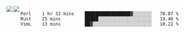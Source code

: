 <a href="https://github.com/anuraghazra/github-readme-stats">
  <img align="left" src="https://github-readme-stats.vercel.app/api?username=kfly8&count_private=true&show_icons=true&theme=calm" />
</a>
<a href="https://github.com/anuraghazra/github-readme-stats">
  <img align="left" src="https://github-readme-stats.vercel.app/api/top-langs/?username=kfly8&theme=calm&hide=HTML&exclude_repo=is3q-cr" />
</a>

<!--START_SECTION:waka-->
```text
Perl    1 hr 32 mins    █████████████████▓░░░░░░░   70.07 % 
Rust    25 mins         █████░░░░░░░░░░░░░░░░░░░░   19.46 % 
VimL    13 mins         ██▓░░░░░░░░░░░░░░░░░░░░░░   10.22 % 
```
<!--END_SECTION:waka-->
